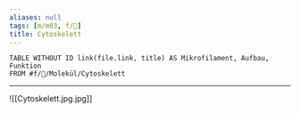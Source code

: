 ```yaml
---
aliases: null
tags: [m/m03, f/🧪]
title: Cytoskelett
---
```

```dataview
TABLE WITHOUT ID link(file.link, title) AS Mikrofilament, Aufbau, Funktion
FROM #f/🧪/Molekül/Cytoskelett 
```
---
![[Cytoskelett.jpg.jpg]]


